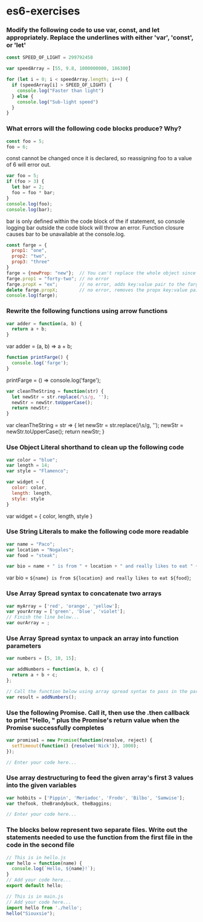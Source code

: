 # es6-exercises

### Modify the following code to use var, const, and let appropriately. Replace the underlines with either 'var', 'const', or 'let'

```js
const SPEED_OF_LIGHT = 299792458

var speedArray = [55, 9.8, 1000000000, 186300]

for (let i = 0; i < speedArray.length; i++) {
  if (speedArray[i] > SPEED_OF_LIGHT) {
    console.log("Faster than light")
  } else {
    console.log("Sub-light speed")
  }
}
```

### What errors will the following code blocks produce? Why?

```js
const foo = 5;
foo = 6;
```
const cannot be changed once it is declared, so reassigning foo to a value of 6 will error out.

```js
var foo = 5;
if (foo > 3) {
  let bar = 2;
  foo = foo * bar;
}
console.log(foo);
console.log(bar);
```
bar is only defined within the code block of the if statement, so console logging bar outside the code block will throw an error. Function closure causes bar to be unavailable at the console.log.


```js
const farge = {
  prop1: "one",
  prop2: "two",
  prop3: "three"
}
farge = {newProp: "new"};  // You can't replace the whole object since farge was stated in a const
farge.prop1 = "forty-two"; // no error
farge.propX = "ex";        // no error, adds key:value pair to the farge object
delete farge.propX;        // no error, removes the propx key:value pair from the object
console.log(farge);        
```

### Rewrite the following functions using arrow functions

```js
var adder = function(a, b) {
  return a + b;
}
```
var adder = (a, b) => a + b;


```js
function printFarge() {
  console.log('farge');
}
```
printFarge = () => console.log('farge');


```js
var cleanTheString = function(str) {
  let newStr = str.replace(/\s/g, '');
  newStr = newStr.toUpperCase();
  return newStr;
}

```
var cleanTheString = str => { let newStr = str.replace(/\s/g, ''); newStr = newStr.toUpperCase(); return newStr; }



### Use Object Literal shorthand to clean up the following code

```js
var color = "blue";
var length = 14;
var style = "Flamenco";

var widget = {
  color: color,
  length: length,
  style: style
}
```

var widget = {
  color,
  length,
  style
}

### Use String Literals to make the following code more readable

```js
var name = "Paco";
var location = "Nogales";
var food = "steak";

var bio = name + " is from " + location + " and really likes to eat " + food;
```
var bio = `${name} is from ${location} and really likes to eat ${food}`;


### Use Array Spread syntax to concatenate two arrays

```js
var myArray = ['red', 'orange', 'yellow'];
var yourArray = ['green', 'blue', 'violet'];
// Finish the line below...
var ourArray = ;
```

### Use Array Spread syntax to unpack an array into function parameters

```js
var numbers = [5, 10, 15];

var addNumbers = function(a, b, c) {
  return a + b + c;
};

// Call the function below using array spread syntax to pass in the parameters
var result = addNumbers();
```

### Use the following Promise. Call it, then use the .then callback to print "Hello, " plus the Promise's return value when the Promise successfully completes

```js
var promise1 = new Promise(function(resolve, reject) {
  setTimeout(function() {resolve('Nick')}, 1000);
});

// Enter your code here...
```

### Use array destructuring to feed the given array's first 3 values into the given variables

```js
var hobbits = ['Pippin', 'Meriadoc', 'Frodo', 'Bilbo', 'Samwise'];
var theTook, theBrandybuck, theBaggins;

// Enter your code here...
```

### The blocks below represent two separate files. Write out the statements needed to use the function from the first file in the code in the second file

```js
// This is in hello.js
var hello = function(name) {
  console.log(`Hello, ${name}!`);
}
// Add your code here...
export default hello;
```
```js
// This is in main.js
// Add your code here...
import hello from './hello';
hello("Siouxsie");
```
